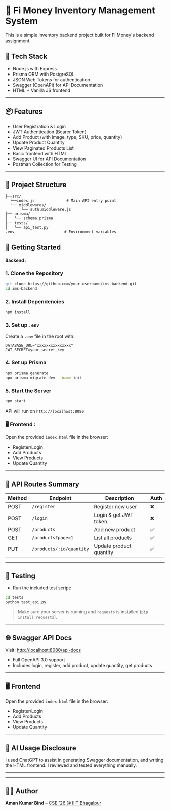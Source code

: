 # 🛒 Fi Money Inventory Management System

This is a simple inventory backend project built for Fi Money's backend assignment.

## 🔧 Tech Stack

- Node.js with Express
- Prisma ORM with PostgreSQL
- JSON Web Tokens for authentication
- Swagger (OpenAPI) for API Documentation
- HTML + Vanilla JS frontend

---

## 📦 Features

- User Registration & Login
- JWT Authentication (Bearer Token)
- Add Product (with image, type, SKU, price, quantity)
- Update Product Quantity
- View Paginated Products List
- Basic frontend with HTML
- Swagger UI for API Documentation
- Postman Collection for Testing

---
## 📁 Project Structure

```
├──src/
  └──index.js              # Main API entry point
  └── middlewares/
       └── auth.middleware.js
├── prisma/
│   └── schema.prisma
├── tests/
│   └── api_test.py
.env                      # Environment variables
```

## 🚀 Getting Started
 #### Backend :
### 1. Clone the Repository

```bash
git clone https://github.com/your-username/ims-backend.git
cd ims-backend
```

### 2. Install Dependencies

```bash
npm install
```

### 3. Set up `.env`

Create a `.env` file in the root with:

```env
DATABASE_URL="xxxxxxxxxxxxxxx"
JWT_SECRET=your_secret_key
```

### 4. Set up Prisma

```bash
npx prisma generate
npx prisma migrate dev --name init
```

### 5. Start the Server

```bash
npm start
```

API will run on `http://localhost:8080`

### 🖥️ Frontend :

Open the provided `index.html` file in the browser:

- Register/Login
- Add Products
- View Products
- Update Quantity
---

## 🔁 API Routes Summary

| Method | Endpoint                     | Description                  | Auth |
|--------|------------------------------|------------------------------|------|
| POST   | `/register`                  | Register new user            | ❌   |
| POST   | `/login`                     | Login & get JWT token        | ❌   |
| POST   | `/products`                  | Add new product              | ✅   |
| GET    | `/products?page=1`           | List all products            | ✅   |
| PUT    | `/products/:id/quantity`     | Update product quantity      | ✅   |

---
## 🧪 Testing

- Run the included test script:

```bash
cd tests
python test_api.py
```

> Make sure your server is running and `requests` is installed (`pip install requests`).

---

## 🌐 Swagger API Docs

Visit: [http://localhost:8080/api-docs](http://localhost:8080/api-docs)

- Full OpenAPI 3.0 support
- Includes login, register, add product, update quantity, get products

---

## 🖥️ Frontend 

Open the provided `index.html` file in the browser:

- Register/Login
- Add Products
- View Products
- Update Quantity

---

## 🧠 AI Usage Disclosure

I used ChatGPT to assist in generating Swagger documentation, and writing the HTML frontend. I reviewed and tested everything manually.

---

---

## 👨‍💻 Author

**Aman Kumar Bind** – [CSE '26 @ IIIT Bhagalpur](https://github.com/amanbind898)
